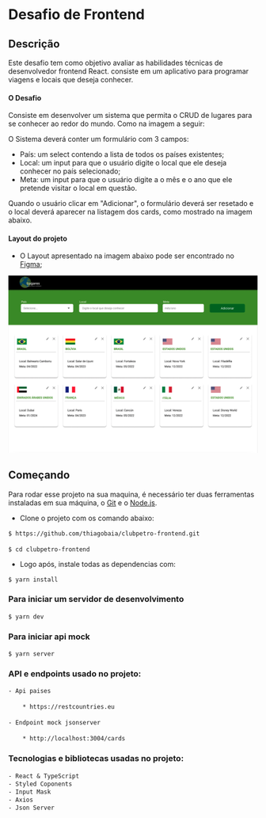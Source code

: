 # Desafio de Frontend

## Descrição

Este desafio tem como objetivo avaliar as habilidades técnicas de desenvolvedor frontend React.
consiste em um aplicativo para programar viagens e locais que deseja conhecer.

#### O Desafio

Consiste em desenvolver um sistema que permita o CRUD de lugares para se conhecer ao redor do mundo. Como na imagem a seguir:

O Sistema deverá conter um formulário com 3 campos:

- País: um select contendo a lista de todos os países existentes;
- Local: um input para que o usuário digite o local que ele deseja conhecer no país selecionado;
- Meta: um input para que o usuário digite a o mês e o ano que ele pretende visitar o local em questão.

Quando o usuário clicar em "Adicionar", o formulário deverá ser resetado e o local deverá aparecer na listagem dos cards, como mostrado na imagem abaixo.

#### Layout do projeto
- O Layout apresentado na imagem abaixo pode ser encontrado no [Figma](https://www.figma.com/file/IC0xt3K3X21rLEfLRQ3mpl/Lugares-que-quero-conhecer?node-id=0%3A1);


<img src="src/img/icons/challenge.png" alt="Desafio" >

## Começando

Para rodar esse projeto na sua maquina, é necessário ter duas ferramentas instaladas em sua máquina, o [Git](https://git-scm.com/) e o [Node.js](https://nodejs.org/).

- Clone o projeto com os comando abaixo:
```
$ https://github.com/thiagobaia/clubpetro-frontend.git

$ cd clubpetro-frontend
```

- Logo após, instale todas as dependencias com:
```
$ yarn install
```

### Para iniciar um servidor de desenvolvimento
```
$ yarn dev
```

### Para iniciar api mock 
```
$ yarn server
```
### API e endpoints usado no projeto:
```
- Api paises

    * https://restcountries.eu
    
- Endpoint mock jsonserver

    * http://localhost:3004/cards
```

### Tecnologias e bibliotecas usadas no projeto: 
```
- React & TypeScript
- Styled Coponents
- Input Mask
- Axios 
- Json Server
```


